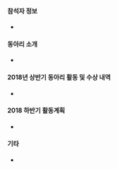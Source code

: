 <!--- 
제목은 "[동아리명] - 스터디 분야" 형태로 작성해주세요~
동아리 소개와 활동 내용은 개발관련 주제로 작성부탁드립니다. (동아리 내 친목 활동, MT, 홈커밍데이 등은 제외하여 주세요~)
사진이나 파일 등 더 추가하고 싶은 사항이 있으면 편하게 올려주세요!
!--->

#### 참석자 정보 <!-- 동아리당 총 4명이 참석할 수 있습니다. 이름/소속/메일주소를 남겨주세요. !-->
 - 

#### 동아리 소개 <!-- 스터디분야/활동 내용, 홈페이지 등 !-->
 - 

#### 2018년 상반기 동아리 활동 및 수상 내역  <!-- 공개할 산출물이 있다면 함께 남겨주세요 !-->
 - 

#### 2018 하반기 활동계획
 - 

#### 기타 <!-- 다른 동아리에 궁금한 점이나 다른 동아리와 함께 해보고 싶은 행사 등이 있다면 남겨주세요 !-->
 - 
